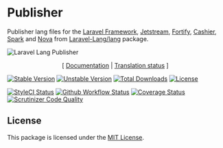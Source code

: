 # Publisher

Publisher lang files for the [Laravel Framework][link_laravel], [Jetstream][link_jetstream], [Fortify][link_fortify],
[Cashier][link_cashier], [Spark][link_spark] and [Nova][link_nova] from [Laravel-Lang/lang][link_source] package.

<img src="https://preview.dragon-code.pro/laravel-lang/publisher.svg?brand=laravel" alt="Laravel Lang Publisher"/>

<p align="center">
    [
        <a href="https://laravel-lang.github.io/publisher">Documentation</a> |
        <a href="https://laravel-lang.github.io/lang/status.html">Translation status</a>
    ]
</p>

[![Stable Version][badge_stable]][link_packagist]
[![Unstable Version][badge_unstable]][link_packagist]
[![Total Downloads][badge_downloads]][link_packagist]
[![License][badge_license]][link_license]

[![StyleCI Status][badge_styleci]][link_styleci]
[![Github Workflow Status][badge_build]][link_build]
[![Coverage Status][badge_coverage]][link_scrutinizer]
[![Scrutinizer Code Quality][badge_quality]][link_scrutinizer]


## License

This package is licensed under the [MIT License](LICENSE).


[badge_build]:          https://img.shields.io/github/workflow/status/laravel-lang/publisher/phpunit?style=flat-square

[badge_coming_soon]:    https://img.shields.io/badge/coming%20soon-blue?style=flat-square

[badge_coverage]:       https://img.shields.io/scrutinizer/coverage/g/laravel-lang/publisher.svg?style=flat-square

[badge_downloads]:      https://img.shields.io/packagist/dt/laravel-lang/publisher.svg?style=flat-square

[badge_license]:        https://img.shields.io/packagist/l/laravel-lang/publisher.svg?style=flat-square

[badge_not_supported]:  https://img.shields.io/badge/not%20supported-lightgrey?style=flat-square

[badge_quality]:        https://img.shields.io/scrutinizer/g/laravel-lang/publisher.svg?style=flat-square

[badge_stable]:         https://img.shields.io/github/v/release/laravel-lang/publisher?label=stable&style=flat-square

[badge_styleci]:        https://styleci.io/repos/119022335/shield

[badge_supported]:      https://img.shields.io/badge/supported-green?style=flat-square

[badge_unstable]:       https://img.shields.io/badge/unstable-dev--main-orange?style=flat-square

[link_build]:           https://github.com/laravel-lang/publisher/actions

[link_cashier]:         https://laravel.com/docs/8.x/billing

[link_fortify]:         https://github.com/laravel/fortify

[link_jetstream]:       https://jetstream.laravel.com

[link_laravel]:         https://laravel.com

[link_license]:         LICENSE

[link_nova]:            https://nova.laravel.com

[link_spark]:           https://spark.laravel.com

[link_packagist]:       https://packagist.org/packages/laravel-lang/publisher

[link_scrutinizer]:     https://scrutinizer-ci.com/g/laravel-lang/publisher/?branch=main

[link_source]:          https://github.com/Laravel-Lang/lang

[link_styleci]:         https://github.styleci.io/repos/119022335
